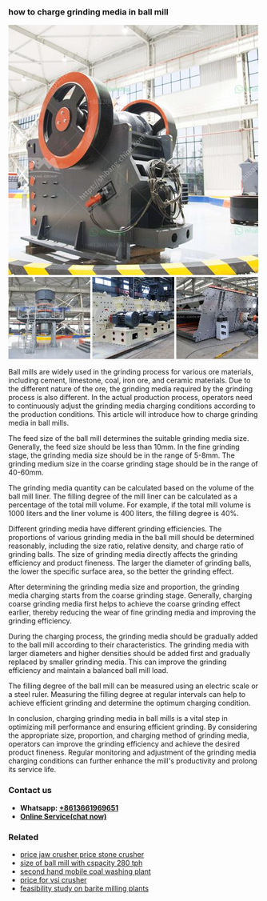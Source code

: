 <h3>how to charge grinding media in ball mill</h3><img src='1706773243.jpg' alt=''><p>Ball mills are widely used in the grinding process for various ore materials, including cement, limestone, coal, iron ore, and ceramic materials. Due to the different nature of the ore, the grinding media required by the grinding process is also different. In the actual production process, operators need to continuously adjust the grinding media charging conditions according to the production conditions. This article will introduce how to charge grinding media in ball mills.</p><p>The feed size of the ball mill determines the suitable grinding media size. Generally, the feed size should be less than 10mm. In the fine grinding stage, the grinding media size should be in the range of 5-8mm. The grinding medium size in the coarse grinding stage should be in the range of 40-60mm.</p><p>The grinding media quantity can be calculated based on the volume of the ball mill liner. The filling degree of the mill liner can be calculated as a percentage of the total mill volume. For example, if the total mill volume is 1000 liters and the liner volume is 400 liters, the filling degree is 40%.</p><p>Different grinding media have different grinding efficiencies. The proportions of various grinding media in the ball mill should be determined reasonably, including the size ratio, relative density, and charge ratio of grinding balls. The size of grinding media directly affects the grinding efficiency and product fineness. The larger the diameter of grinding balls, the lower the specific surface area, so the better the grinding effect.</p><p>After determining the grinding media size and proportion, the grinding media charging starts from the coarse grinding stage. Generally, charging coarse grinding media first helps to achieve the coarse grinding effect earlier, thereby reducing the wear of fine grinding media and improving the grinding efficiency.</p><p>During the charging process, the grinding media should be gradually added to the ball mill according to their characteristics. The grinding media with larger diameters and higher densities should be added first and gradually replaced by smaller grinding media. This can improve the grinding efficiency and maintain a balanced ball mill load.</p><p>The filling degree of the ball mill can be measured using an electric scale or a steel ruler. Measuring the filling degree at regular intervals can help to achieve efficient grinding and determine the optimum charging condition.</p><p>In conclusion, charging grinding media in ball mills is a vital step in optimizing mill performance and ensuring efficient grinding. By considering the appropriate size, proportion, and charging method of grinding media, operators can improve the grinding efficiency and achieve the desired product fineness. Regular monitoring and adjustment of the grinding media charging conditions can further enhance the mill's productivity and prolong its service life.</p><h3>Contact us</h3><ul><li><strong>Whatsapp:&nbsp;<a href="https://wa.me/8613661969651">+8613661969651</a></strong></li><li><a href="https://swt.shibang-china.com/?git&amp;zhl&amp;how to charge grinding media in ball mill"><strong>Online Service(chat now)</strong></a></li></ul><h3>Related</h3><ul><li><a href='price jaw crusher price stone crusher.md'>price jaw crusher price stone crusher</a></li><li><a href='size of ball mill with cspacity 280 tph.md'>size of ball mill with cspacity 280 tph</a></li><li><a href='second hand mobile coal washing plant.md'>second hand mobile coal washing plant</a></li><li><a href='price for vsi crusher.md'>price for vsi crusher</a></li><li><a href='feasibility study on barite milling plants.md'>feasibility study on barite milling plants</a></li></ul>